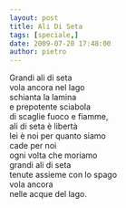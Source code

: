 ```yaml
---
layout: post
title: Ali Di Seta
tags: [speciale,]
date: 2009-07-20 17:48:00
author: pietro
---
```

Grandi ali di seta<br/>vola ancora nel lago<br/>schianta la lamina<br/>e prepotente sciabola<br/>di scaglie fuoco e fiamme,<br/>ali di seta è libertà<br/>lei è noi per quanto siamo<br/>cade per noi<br/>ogni volta che moriamo<br/>grandi ali di seta<br/>tenute assieme con lo spago<br/>vola ancora<br/>nelle acque del lago.
